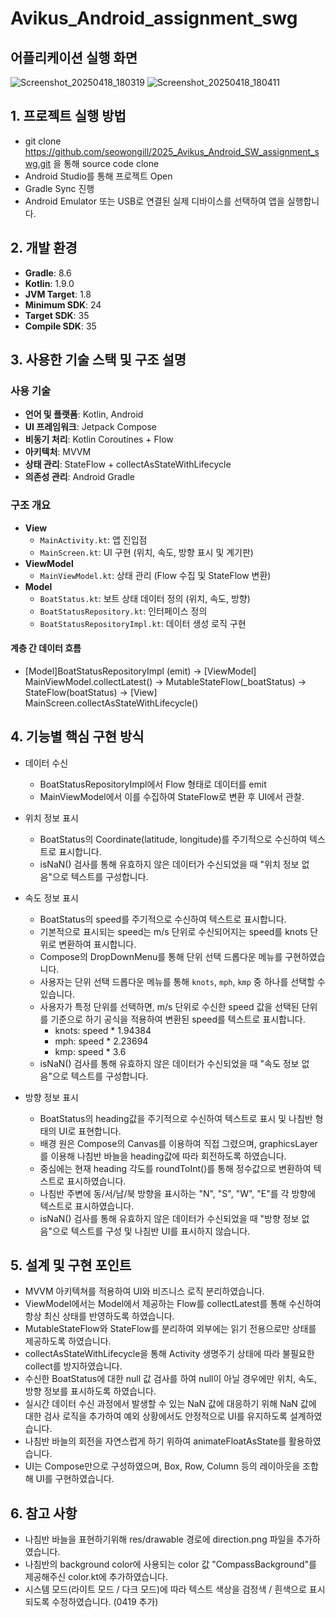 # Avikus_Android_assignment_swg
## 어플리케이션 실행 화면
![Screenshot_20250418_180319](https://github.com/user-attachments/assets/9b70dabc-ec92-42f0-b0d2-0e3ca49746ad) ![Screenshot_20250418_180411](https://github.com/user-attachments/assets/39b7c19a-f025-4c86-ba43-dc7d5e5a3cbe)

## 1. 프로젝트 실행 방법
   - git clone https://github.com/seowongill/2025_Avikus_Android_SW_assignment_swg.git 을 통해 source code clone
   - Android Studio를 통해 프로젝트 Open
   - Gradle Sync 진행
   - Android Emulator 또는 USB로 연결된 실제 디바이스를 선택하여 앱을 실행합니다.

## 2. 개발 환경
- **Gradle**: 8.6
- **Kotlin**: 1.9.0
- **JVM Target**: 1.8
- **Minimum SDK**: 24
- **Target SDK**: 35
- **Compile SDK**: 35

## 3. 사용한 기술 스택 및 구조 설명

### 사용 기술
- **언어 및 플랫폼**: Kotlin, Android  
- **UI 프레임워크**: Jetpack Compose  
- **비동기 처리**: Kotlin Coroutines + Flow  
- **아키텍처**: MVVM  
- **상태 관리**: StateFlow + collectAsStateWithLifecycle  
- **의존성 관리**: Android Gradle

### 구조 개요
- **View**
  - `MainActivity.kt`: 앱 진입점
  - `MainScreen.kt`: UI 구현 (위치, 속도, 방향 표시 및 계기판)
- **ViewModel**
  - `MainViewModel.kt`: 상태 관리 (Flow 수집 및 StateFlow 변환)
- **Model**
  - `BoatStatus.kt`: 보트 상태 데이터 정의 (위치, 속도, 방향)
  - `BoatStatusRepository.kt`: 인터페이스 정의
  - `BoatStatusRepositoryImpl.kt`: 데이터 생성 로직 구현

#### 계층 간 데이터 흐름
- [Model]BoatStatusRepositoryImpl (emit) -> [ViewModel] MainViewModel.collectLatest() -> MutableStateFlow(_boatStatus) → StateFlow(boatStatus) -> [View] MainScreen.collectAsStateWithLifecycle()

## 4. 기능별 핵심 구현 방식

   * 데이터 수신
     - BoatStatusRepositoryImpl에서 Flow<BoatStatus> 형태로 데이터를 emit
     - MainViewModel에서 이를 수집하여 StateFlow로 변환 후 UI에서 관찰.

   * 위치 정보 표시
     - BoatStatus의 Coordinate(latitude, longitude)를 주기적으로 수신하여 텍스트로 표시합니다.
     - isNaN() 검사를 통해 유효하지 않은 데이터가 수신되었을 때 "위치 정보 없음"으로 텍스트를 구성합니다.

   * 속도 정보 표시
     - BoatStatus의 speed를 주기적으로 수신하여 텍스트로 표시합니다.
     - 기본적으로 표시되는 speed는 m/s 단위로 수신되어지는 speed를 knots 단위로 변환하여 표시합니다.
     - Compose의 DropDownMenu를 통해 단위 선택 드롭다운 메뉴를 구현하였습니다.
     - 사용자는 단위 선택 드롭다운 메뉴를 통해 `knots`, `mph`, `kmp` 중 하나를 선택할 수 있습니다.
     - 사용자가 특정 단위를 선택하면, m/s 단위로 수신한 speed 값을 선택된 단위를 기준으로 하기 공식을 적용하여 변환된 speed를 텍스트로 표시합니다.
        * knots: speed * 1.94384
        * mph: speed * 2.23694
        * kmp: speed * 3.6
     - isNaN() 검사를 통해 유효하지 않은 데이터가 수신되었을 때 "속도 정보 없음"으로 텍스트를 구성합니다.

  * 방향 정보 표시
    - BoatStatus의 heading값을 주기적으로 수신하여 텍스트로 표시 및 나침반 형태의 UI로 표현합니다.
    - 배경 원은 Compose의 Canvas를 이용하여 직접 그렸으며, graphicsLayer를 이용해 나침반 바늘을 heading값에 따라 회전하도록 하였습니다.
    - 중심에는 현재 heading 각도를 roundToInt()를 통해 정수값으로 변환하여 텍스트로 표시하였습니다.
    - 나침반 주변에 동/서/남/북 방향을 표시하는 "N", "S", "W", "E"를 각 방향에 텍스트로 표시하였습니다.
    - isNaN() 검사를 통해 유효하지 않은 데이터가 수신되었을 때 "방향 정보 없음"으로 텍스트를 구성 및 나침반 UI를 표시하지 않습니다.

## 5. 설계 및 구현 포인트
   - MVVM 아키텍쳐를 적용하여 UI와 비즈니스 로직 분리하였습니다.
   - ViewModel에서는 Model에서 제공하는 Flow를 collectLatest를 통해 수신하여 항상 최신 상태를 반영하도록 하였습니다.
   - MutableStateFlow와 StateFlow를 분리하여 외부에는 읽기 전용으로만 상태를 제공하도록 하였습니다.
   - collectAsStateWithLifecycle을 통해 Activity 생명주기 상태에 따라 불필요한 collect를 방지하였습니다.
   - 수신한 BoatStatus에 대한 null 값 검사를 하여 null이 아닐 경우에만 위치, 속도, 방향 정보를 표시하도록 하였습니다.
   - 실시간 데이터 수신 과정에서 발생할 수 있는 NaN 값에 대응하기 위해 NaN 값에 대한 검사 로직을 추가하여 예외 상황에서도 안정적으로 UI를 유지하도록 설계하였습니다.
   - 나침반 바늘의 회전을 자연스럽게 하기 위하여 animateFloatAsState를 활용하였습니다.
   - UI는 Compose만으로 구성하였으며, Box, Row, Column 등의 레이아웃을 조합해 UI를 구현하였습니다.

## 6. 참고 사항
   - 나침반 바늘을 표현하기위해 res/drawable 경로에 direction.png 파일을 추가하였습니다.
   - 나침반의 background color에 사용되는 color 값 "CompassBackground"를 제공해주신 color.kt에 추가하였습니다.
   - 시스템 모드(라이트 모드 / 다크 모드)에 따라 텍스트 색상을 검정색 / 흰색으로 표시되도록 수정하였습니다. (0419 추가)
